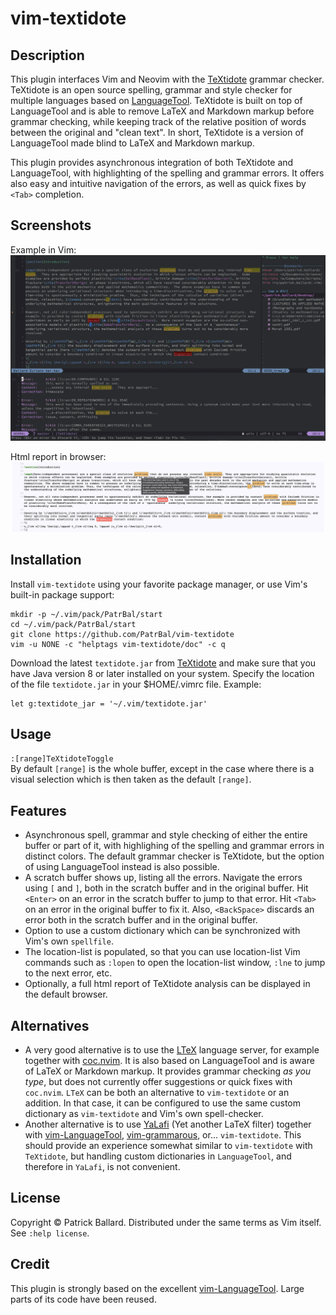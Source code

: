 # vim-textidote

## Description

This plugin interfaces Vim and Neovim with the [TeXtidote][TeXtidote] grammar checker.  TeXtidote is an open source spelling, grammar and style checker for multiple languages based on [LanguageTool][LanguageTool].  TeXtidote is built on top of LanguageTool and is able to remove LaTeX and Markdown markup before grammar checking, while keeping track of the relative position of words between the original and "clean text". In short, TeXtidote is a version of LanguageTool made blind to LaTeX and Markdown markup.

This plugin provides asynchronous integration of both TeXtidote and LanguageTool, with highlighting of the spelling and grammar errors. It offers also easy and intuitive navigation of the errors, as well as quick fixes by `<Tab>` completion.

## Screenshots

Example in Vim:
![Vim](./screenshots/Screenshot-vim.png)

Html report in browser:
![Html](./screenshots/Screenshot-html.png)

## Installation

Install `vim-textidote` using your favorite package manager, or use Vim's built-in package support:

    mkdir -p ~/.vim/pack/PatrBal/start
    cd ~/.vim/pack/PatrBal/start
    git clone https://github.com/PatrBal/vim-textidote
    vim -u NONE -c "helptags vim-textidote/doc" -c q

Download the latest `textidote.jar` from [TeXtidote][TeXtidote] and make sure that you have Java version 8 or later installed on your system. Specify the location of the file `textidote.jar` in your $HOME/.vimrc file. Example:

	let g:textidote_jar = '~/.vim/textidote.jar'

## Usage
`:[range]TeXtidoteToggle`  
By default `[range]` is the whole buffer, except in the case where there is a visual selection which is then taken as the default `[range]`.


## Features
 - Asynchronous spell, grammar and style checking of either the entire buffer or part of it, with highlighing of the spelling and grammar errors in distinct colors. The default grammar checker is TeXtidote, but the option of using LanguageTool instead is also possible.
 - A scratch buffer shows up, listing all the errors.  Navigate the errors using `[` and `]`, both in the scratch buffer and in the original buffer. Hit `<Enter>` on an error in the scratch buffer to jump to that error. Hit `<Tab>` on an error in the original buffer to fix it. Also, `<BackSpace>` discards an error both in the scratch buffer and in the original buffer.
 - Option to use a custom dictionary which can be synchronized with Vim's own `spellfile`.
 - The location-list is populated, so that you can use location-list Vim commands such as `:lopen` to open the location-list window, `:lne` to jump to the next error, etc.
 - Optionally, a full html report of TeXtidote analysis can be displayed in the default browser.


## Alternatives

- A very good alternative is to use the [LTeX][LTeX] language server, for example together with [coc.nvim][coc.nvim]. It is also based on LanguageTool and is aware of LaTeX or Markdown markup. It provides grammar checking *as you type*, but does not currently offer suggestions or quick fixes with `coc.nvim`. `LTeX` can be both an alternative to `vim-textidote` or an addition. In that case, it can be configured to use the same custom dictionary as `vim-textidote` and Vim's own spell-checker.
- Another alternative is to use [YaLafi][YaLafi] (Yet another LaTeX filter) together with [vim-LanguageTool][vim-LanguageTool], [vim-grammarous][vim-grammarous], or... `vim-textidote`. This should provide an experience somewhat similar to `vim-textidote` with `TeXtidote`, but handling custom dictionaries in `LanguageTool`, and therefore in `YaLafi`, is not convenient.


## License

Copyright © Patrick Ballard.  Distributed under the same terms as Vim itself.
See `:help license`.


## Credit

This plugin is strongly based on the excellent [vim-LanguageTool][vim-LanguageTool].  Large parts of its code have been reused.


[TeXtidote]: https://github.com/sylvainhalle/textidote
[LanguageTool]: https://languagetool.org
[LTeX]: https://valentjn.github.io/ltex
[coc.nvim]: https://github.com/neoclide/coc.nvim
[YaLafi]: https://github.com/torik42/YaLafi
[vim-LanguageTool]: https://github.com/dpelle/vim-LanguageTool
[vim-grammarous]: https://github.com/rhysd/vim-grammarous

